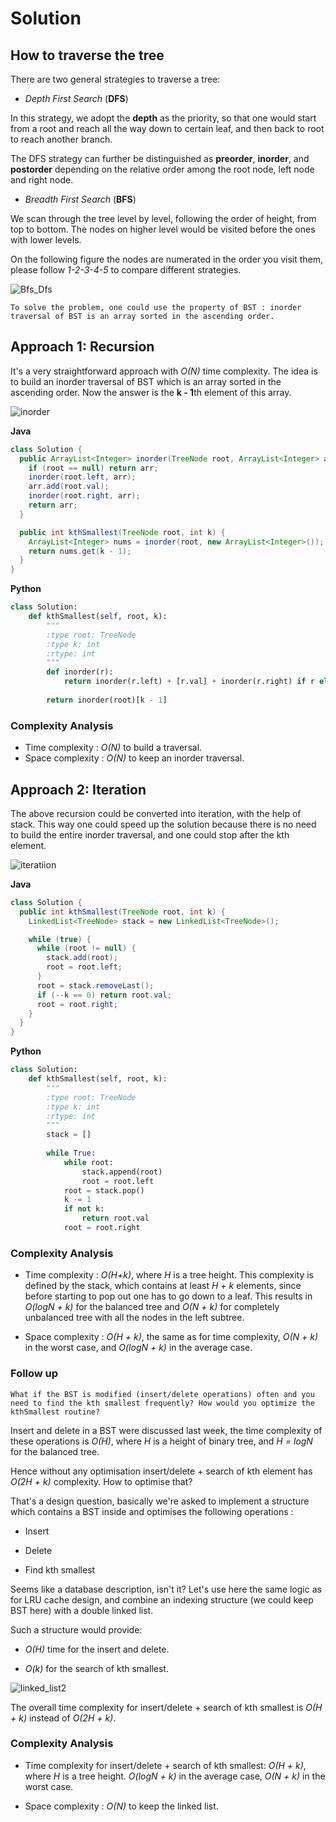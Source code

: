 # Solution
## How to traverse the tree
There are two general strategies to traverse a tree:

* *Depth First Search* (**DFS**)

In this strategy, we adopt the **depth** as the priority, so that one would start from a root and reach all the way down to certain leaf, and then back to root to reach another branch.

The DFS strategy can further be distinguished as **preorder**, **inorder**, and **postorder** depending on the relative order among the root node, left node and right node.

* *Breadth First Search* (**BFS**)

We scan through the tree level by level, following the order of height, from top to bottom. The nodes on higher level would be visited before the ones with lower levels.

On the following figure the nodes are numerated in the order you visit them, please follow *1-2-3-4-5* to compare different strategies.

![Bfs_Dfs](images/bfs_dfs.png)

```
To solve the problem, one could use the property of BST : inorder traversal of BST is an array sorted in the ascending order.
```

## Approach 1: Recursion
It's a very straightforward approach with *O(N)* time complexity. The idea is to build an inorder traversal of BST which is an array sorted in the ascending order. Now the answer is the **k - 1**th element of this array.

![inorder](images/inorder.png)

**Java**
```java
class Solution {
  public ArrayList<Integer> inorder(TreeNode root, ArrayList<Integer> arr) {
    if (root == null) return arr;
    inorder(root.left, arr);
    arr.add(root.val);
    inorder(root.right, arr);
    return arr;
  }

  public int kthSmallest(TreeNode root, int k) {
    ArrayList<Integer> nums = inorder(root, new ArrayList<Integer>());
    return nums.get(k - 1);
  }
}
```

**Python**
```python
class Solution:
    def kthSmallest(self, root, k):
        """
        :type root: TreeNode
        :type k: int
        :rtype: int
        """
        def inorder(r):
            return inorder(r.left) + [r.val] + inorder(r.right) if r else []
    
        return inorder(root)[k - 1]
```

### Complexity Analysis

* Time complexity : *O(N)* to build a traversal.
* Space complexity : *O(N)* to keep an inorder traversal.

## Approach 2: Iteration
The above recursion could be converted into iteration, with the help of stack. This way one could speed up the solution because there is no need to build the entire inorder traversal, and one could stop after the kth element.

![iteratiion](images/iteration.png)

**Java**
```java
class Solution {
  public int kthSmallest(TreeNode root, int k) {
    LinkedList<TreeNode> stack = new LinkedList<TreeNode>();

    while (true) {
      while (root != null) {
        stack.add(root);
        root = root.left;
      }
      root = stack.removeLast();
      if (--k == 0) return root.val;
      root = root.right;
    }
  }
}
```

**Python**
```python
class Solution:
    def kthSmallest(self, root, k):
        """
        :type root: TreeNode
        :type k: int
        :rtype: int
        """
        stack = []
        
        while True:
            while root:
                stack.append(root)
                root = root.left
            root = stack.pop()
            k -= 1
            if not k:
                return root.val
            root = root.right
```

### Complexity Analysis

* Time complexity : *O(H+k)*, where *H* is a tree height. This complexity is defined by the stack, which contains at least *H + k* elements, since before starting to pop out one has to go down to a leaf. This results in *O(logN + k)* for the balanced tree and *O(N + k)* for completely unbalanced tree with all the nodes in the left subtree.

* Space complexity : *O(H + k)*, the same as for time complexity, *O(N + k)* in the worst case, and *O(logN + k)* in the average case.

### Follow up
```
What if the BST is modified (insert/delete operations) often and you need to find the kth smallest frequently? How would you optimize the kthSmallest routine?
```

Insert and delete in a BST were discussed last week, the time complexity of these operations is *O(H)*, where *H* is a height of binary tree, and *H = logN* for the balanced tree.

Hence without any optimisation insert/delete + search of kth element has *O(2H + k)* complexity. How to optimise that?

That's a design question, basically we're asked to implement a structure which contains a BST inside and optimises the following operations :

* Insert

* Delete

* Find kth smallest

Seems like a database description, isn't it? Let's use here the same logic as for LRU cache design, and combine an indexing structure (we could keep BST here) with a double linked list.

Such a structure would provide:

* *O(H)* time for the insert and delete.

* *O(k)* for the search of kth smallest.

![linked_list2](images/linked_list2.png)

The overall time complexity for insert/delete + search of kth smallest is *O(H + k)* instead of *O(2H + k)*.

### Complexity Analysis

* Time complexity for insert/delete + search of kth smallest: *O(H + k)*, where *H* is a tree height. *O(logN + k)* in the average case, *O(N + k)* in the worst case.

* Space complexity : *O(N)* to keep the linked list.

